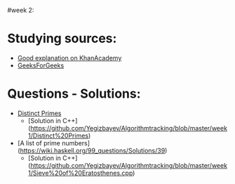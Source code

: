 #week 2:

# Studying sources:
- [Good explanation on KhanAcademy](https://www.khanacademy.org/math/pre-algebra/pre-algebra-factors-multiples/pre-algebra-prime-numbers/v/prime-numbers)
- [GeeksForGeeks](http://www.geeksforgeeks.org/sieve-of-eratosthenes/)


# Questions - Solutions:
- [Distinct Primes](http://www.spoj.com/problems/AMR11E/)  
    - [Solution in C++] (https://github.com/Yegizbayev/Algorithmtracking/blob/master/week1/Distinct%20Primes) 
- [A list of prime numbers] (https://wiki.haskell.org/99_questions/Solutions/39)
    - [Solution in C++] (https://github.com/Yegizbayev/Algorithmtracking/blob/master/week1/Sieve%20of%20Eratosthenes.cpp)



